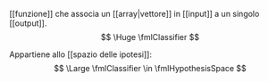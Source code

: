 [[funzione]] che associa un [[array|vettore]] in [[input]] a un singolo [[output]].
$$
\Huge
\fmlClassifier
$$

Appartiene allo [[spazio delle ipotesi]]:
$$
\Large
\fmlClassifier \in \fmlHypothesisSpace
$$